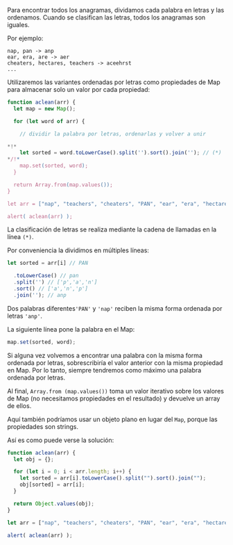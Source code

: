 
Para encontrar todos los anagramas, dividamos cada palabra en letras y las ordenamos. Cuando se clasifican las letras, todos los anagramas son iguales.

Por ejemplo:


```
nap, pan -> anp
ear, era, are -> aer
cheaters, hectares, teachers -> aceehrst
...
```


Utilizaremos las variantes ordenadas por letras como propiedades de Map para almacenar solo un valor por cada propiedad:


```js run
function aclean(arr) {
  let map = new Map();

  for (let word of arr) {

    // dividir la palabra por letras, ordenarlas y volver a unir

*!*
    let sorted = word.toLowerCase().split('').sort().join(''); // (*)
*/!*
    map.set(sorted, word);
  }

  return Array.from(map.values());
}

let arr = ["nap", "teachers", "cheaters", "PAN", "ear", "era", "hectares"];

alert( aclean(arr) );
```


La clasificación de letras se realiza mediante la cadena de llamadas en la línea `(*)`.

Por conveniencia la dividimos en múltiples líneas:

```js
let sorted = arr[i] // PAN

  .toLowerCase() // pan
  .split('') // ['p','a','n']
  .sort() // ['a','n','p']
  .join(''); // anp
```


Dos palabras diferentes`'PAN'` y `'nap'` reciben la misma forma ordenada por letras `'anp'`.

La siguiente línea pone la palabra en el Map:


```js
map.set(sorted, word);
```


Si alguna vez volvemos a encontrar una palabra con la misma forma ordenada por letras, sobrescribiría el valor anterior con la misma propiedad en Map. Por lo tanto, siempre tendremos como máximo una palabra ordenada por letras.

Al final, `Array.from (map.values())` toma un valor iterativo sobre los valores de Map (no necesitamos propiedades en el resultado) y devuelve un array de ellos.

Aquí también podríamos usar un objeto plano en lugar del `Map`, porque las propiedades son strings.

Así es como puede verse la solución:


```js run demo
function aclean(arr) {
  let obj = {};

  for (let i = 0; i < arr.length; i++) {
    let sorted = arr[i].toLowerCase().split("").sort().join("");
    obj[sorted] = arr[i];
  }

  return Object.values(obj);
}

let arr = ["nap", "teachers", "cheaters", "PAN", "ear", "era", "hectares"];

alert( aclean(arr) );
```
